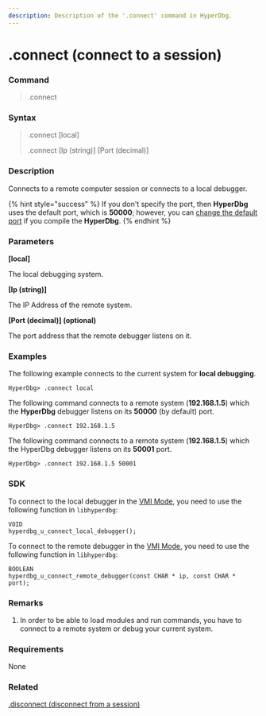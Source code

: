 ```yaml
---
description: Description of the '.connect' command in HyperDbg.
---
```


# .connect (connect to a session)

### Command

> .connect

### Syntax

> .connect \[local]
>
> .connect \[Ip (string)] \[Port (decimal)]

### Description

Connects to a remote computer session or connects to a local debugger.

{% hint style="success" %}
If you don't specify the port, then **HyperDbg** uses the default port, which is **50000**; however, you can [change the default port](https://docs.hyperdbg.org/tips-and-tricks/misc/customize-build) if you compile the **HyperDbg**.
{% endhint %}

### Parameters

**\[local]**

The local debugging system.

**\[Ip (string)]**

The IP Address of the remote system.

**\[Port (decimal)] (optional)**

The port address that the remote debugger listens on it.

### Examples

The following example connects to the current system for **local debugging**.

```
HyperDbg> .connect local
```

The following command connects to a remote system (**192.168.1.5**) which the **HyperDbg** debugger listens on its **50000** (by default) port.

```
HyperDbg> .connect 192.168.1.5
```

The following command connects to a remote system (**192.168.1.5**) which the HyperDbg debugger listens on its **50001** port.

```
HyperDbg> .connect 192.168.1.5 50001
```

### SDK

To connect to the local debugger in the [VMI Mode](https://docs.hyperdbg.org/using-hyperdbg/prerequisites/operation-modes#vmi-mode), you need to use the following function in `libhyperdbg`:

```clike
VOID
hyperdbg_u_connect_local_debugger();
```

To connect to the remote debugger in the [VMI Mode](https://docs.hyperdbg.org/using-hyperdbg/prerequisites/operation-modes#vmi-mode), you need to use the following function in `libhyperdbg`:

```clike
BOOLEAN
hyperdbg_u_connect_remote_debugger(const CHAR * ip, const CHAR * port);
```

### Remarks

1. In order to be able to load modules and run commands, you have to connect to a remote system or debug your current system.

### Requirements

None

### Related

[.disconnect (disconnect from a session)](https://docs.hyperdbg.org/commands/meta-commands/.disconnect)
